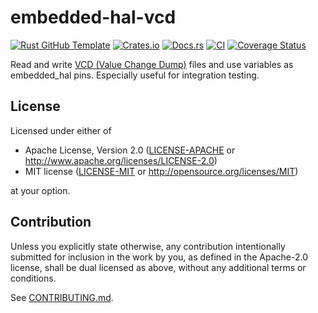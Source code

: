 # embedded-hal-vcd

[![Rust GitHub Template](https://img.shields.io/badge/Rust%20GitHub-Template-blue)](https://rust-github.github.io/)
[![Crates.io](https://img.shields.io/crates/v/embedded-hal-vcd.svg)](https://crates.io/crates/embedded-hal-vcd)
[![Docs.rs](https://docs.rs/embedded-hal-vcd/badge.svg)](https://docs.rs/embedded-hal-vcd)
[![CI](https://github.com/niclashoyer/embedded-hal-vcd/workflows/CI/badge.svg)](https://github.com/niclashoyer/embedded-hal-vcd/actions)
[![Coverage Status](https://coveralls.io/repos/github/niclashoyer/embedded-hal-vcd/badge.svg?branch=main)](https://coveralls.io/github/niclashoyer/embedded-hal-vcd?branch=main)

Read and write [VCD (Value Change Dump)](https://en.wikipedia.org/wiki/Value_change_dump) files and
use variables as embedded_hal pins. Especially useful for integration testing.

## License

Licensed under either of

 * Apache License, Version 2.0
   ([LICENSE-APACHE](LICENSE-APACHE) or http://www.apache.org/licenses/LICENSE-2.0)
 * MIT license
   ([LICENSE-MIT](LICENSE-MIT) or http://opensource.org/licenses/MIT)

at your option.

## Contribution

Unless you explicitly state otherwise, any contribution intentionally submitted
for inclusion in the work by you, as defined in the Apache-2.0 license, shall be
dual licensed as above, without any additional terms or conditions.

See [CONTRIBUTING.md](CONTRIBUTING.md).
